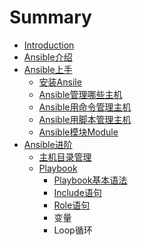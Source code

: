 # Summary

* [Introduction](README.md)
* [Ansible介绍](chapter1.md)
* [Ansible上手](ansibleshang_shou.md)
   * [安装Ansile](an_zhuang_ansile.md)
   * [Ansible管理哪些主机](ansiblede_zhu_ji_mu_lu_guan_li.md)
   * [Ansible用命令管理主机](ansibleyong_ming_ling_guan_li_zhu_ji.md)
   * [Ansible用脚本管理主机](ansibleyong_jiao_ben_guan_li_zhu_ji.md)
   * [Ansible模块Module](ansiblemo_kuai_module.md)
* [Ansible进阶](ansiblejin_jie.md)
   * [主机目录管理](zhu_ji_mu_lu_guan_li.md)
   * [Playbook](playbook.md)
       * [Playbook基本语法](playbookji_ben_yu_fa.md)
       * [Include语句](includeyu_ju.md)
       * [Role语句](roleyu_ju.md)
       * 变量
       * Loop循环

